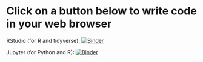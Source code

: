 # Click on a button below to write code in your web browser

RStudio (for R and tidyverse): [![Binder](http://mybinder.org/badge_logo.svg)](http://mybinder.org/v2/gh/benmarwick/CSE-491-Sp-22/master?urlpath=rstudio)

Jupyter (for Python and R): [![Binder](http://mybinder.org/badge_logo.svg)](http://mybinder.org/v2/gh/benmarwick/CSE-491-Sp-22/master?filepath=index.ipynb)

